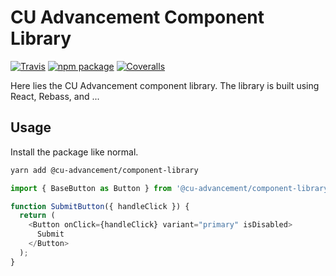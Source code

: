 # CU Advancement Component Library

[![Travis][build-badge]][build]
[![npm package][npm-badge]][npm]
[![Coveralls][coveralls-badge]][coveralls]

Here lies the CU Advancement component library. The library is built using React, Rebass, and ...

## Usage

Install the package like normal.

```bash
yarn add @cu-advancement/component-library
```

```js
import { BaseButton as Button } from '@cu-advancement/component-library';

function SubmitButton({ handleClick }) {
  return (
    <Button onClick={handleClick} variant="primary" isDisabled>
      Submit
    </Button>
  );
}
```

[build-badge]: https://img.shields.io/travis/user/repo/master.png?style=flat-square
[build]: https://travis-ci.org/user/repo
[npm-badge]: https://img.shields.io/npm/v/npm-package.png?style=flat-square
[npm]: https://www.npmjs.org/package/npm-package
[coveralls-badge]: https://img.shields.io/coveralls/user/repo/master.png?style=flat-square
[coveralls]: https://coveralls.io/github/user/repo
